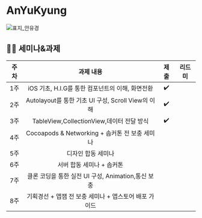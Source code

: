 # AnYuKyung
![표지_안유경](https://user-images.githubusercontent.com/60260284/113490329-336b2600-9504-11eb-92c4-87535e75de2d.png)

## 🏃‍♀️ 세미나&과제

|주차  |과제 내용|제출|리드미|
:----------------------:|:--------------------:|:--------------------:|:--------------------:
|1주|iOS 기초, H.I.G를 통한 컴포넌트의 이해, 화면전환|✔️||
|2주|Autolayout를 통한 기초 UI 구성, Scroll View의 이해|✔️||
|3주|TableView,CollectionView,데이터 전달 방식|✔️||
|4주|Cocoapods & Networking + 솝커톤 전 보충 세미나|||
|5주|디자인 합동 세미나|||
|6주|서버 합동 세미나 + 솝커톤|||
|7주|클론 코딩을 통한 실전 UI 구성, Animation,통신 보충|||
|8주|기획경선 + 앱잼 전 보충 세미나 + 앱스토어 배포 가이드|||
